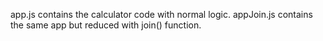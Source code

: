 app.js contains the calculator code with normal logic.
appJoin.js contains the same app but reduced with join() function.
